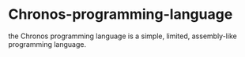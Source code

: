 # Chronos-programming-language
the Chronos programming language is a simple, limited, assembly-like programming language.
